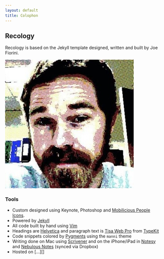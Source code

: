 ```yaml
---
layout: default
title: Colophon
---
```


## Recology

Recology is based on the Jekyll template designed, written and built by Joe Fiorini.

![Avatar of Scott Chamberlain](/images/avatar.png)

### Tools

- Custom designed using Keynote, Photoshop and [Mobilicious People Icons][icons].
- Powered by [Jekyll][]
- All code built by hand using [Vim][]
- Headings are [Helvetica][] and paragraph text is [Tisa Web Pro][tisa] from [TypeKit][]
- Code snippets colored by [Pygments][] using the `manni` theme
- Writing done on Mac using [Scrivener] and on the iPhone/iPad in [Notesy][] and [Nebulous Notes][nebulous] (synced via Dropbox)
- Hosted on [...][]

[tisa]: http://typekit.com/fonts/ff-tisa-web-pro
[TypeKit]: http://typekit.com/
[Helvetica]: http://www.helveticafilm.com/
[Pygments]: http://pygments.org/
[Scrivener]: http://www.literatureandlatte.com/scrivener.php
[Notesy]: http://notesy-app.com/
[nebulous]: http://nebulousapps.net/notes.html
[Vim]: http://www.vim.org
[icons]: http://www1p.istockphoto.com/stock-illustration-15970825-mobilicious-people-icons.php
[Jekyll]: http://www.jekyllrb.com
